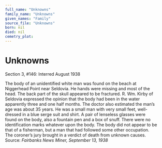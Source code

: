 ```yaml
---
full_name: "Unknowns"
family_name: "Unknowns"
given_names: "Family"
source_file: "Unknowns"
born: nil
died: nil
cemetry_plot: 
---
```

# Unknowns

Section 3, \#146: Interred August 1938

The body of an unidentified white man was found on the beach at
Niggerhead Point near Seldovia. He hands were missing and most of the
head. The back part of the skull appeared to be fractured. R. Wm. Kirby
of Seldovia expressed the opinion that the body had been in the water
apparently three and one half months. The doctor also estimated the
man’s age was about 35 years. He was a small man with very small feet,
well-dressed in a blue serge suit and shirt. A pair of lenseless glasses
were found on the body, also a fountain pen and a box of snuff. There
were no identification marks whatever upon the body. The body did not
appear to be that of a fisherman, but a man that had followed some other
occupation. The coroner’s jury brought in a verdict of death from
unknown causes. Source: *Fairbanks* *News Miner, September 13, 1938*
